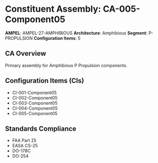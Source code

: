 # Constituent Assembly: CA-005-Component05

**AMPEL**: AMPEL-27-AMPHIBIOUS
**Architecture**: Amphibious
**Segment**: P-PROPULSION
**Configuration Items**: 5

## CA Overview
Primary assembly for Amphibious P Propulsion components.

## Configuration Items (CIs)
- CI-001-Component05
- CI-002-Component05
- CI-003-Component05
- CI-004-Component05
- CI-005-Component05

## Standards Compliance
- FAA Part 25
- EASA CS-25
- DO-178C
- DO-254
